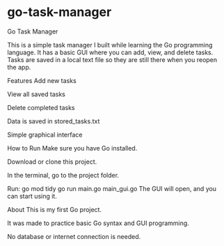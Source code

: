 # go-task-manager
Go Task Manager

This is a simple task manager I built while learning the Go programming language.
It has a basic GUI where you can add, view, and delete tasks.
Tasks are saved in a local text file so they are still there when you reopen the app.

Features
Add new tasks

View all saved tasks

Delete completed tasks

Data is saved in stored_tasks.txt

Simple graphical interface

How to Run
Make sure you have Go installed.

Download or clone this project.

In the terminal, go to the project folder.

Run:
go mod tidy
go run main.go main_gui.go
The GUI will open, and you can start using it.

About
This is my first Go project.

It was made to practice basic Go syntax and GUI programming.

No database or internet connection is needed.

